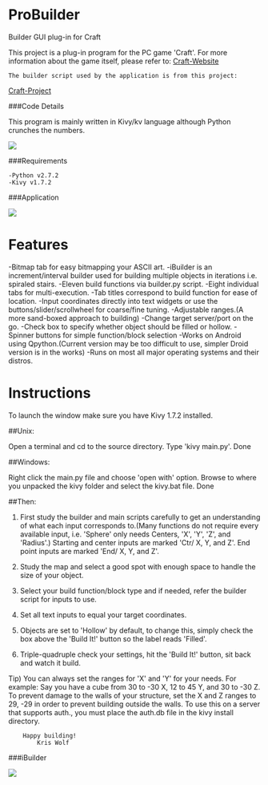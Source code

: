 ProBuilder
==========

Builder GUI plug-in for Craft

This project is a plug-in program for the PC game 'Craft'. For more
information about the game itself, please refer to:
[Craft-Website](http://www.michaelfogleman.com/craft/)

    The builder script used by the application is from this project:
[Craft-Project](http:github.com/fogleman/Craft/)

###Code Details

This program is mainly written in Kivy/kv language although
Python crunches the numbers.

![](https://raw.github.com/MrSilent/ProBuilder/master/screenshot_2.png)

###Requirements

    -Python v2.7.2
    -Kivy v1.7.2

###Application

![](https://raw.github.com/MrSilent/ProBuilder/master/screenshot_1.png)

Features
========

-Bitmap tab for easy bitmapping your ASCII art.
-iBuilder is an increment/interval builder used for building multiple
objects in iterations i.e. spiraled stairs.
-Eleven build functions via builder.py script.
-Eight individual tabs for multi-execution.
-Tab titles correspond to build function for ease of location.
-Input coordinates directly into text widgets or use the
buttons/slider/scrollwheel for coarse/fine tuning.
-Adjustable ranges.(A more sand-boxed approach to building)
-Change target server/port on the go.
-Check box to specify whether object should be filled or hollow.
-Spinner buttons for simple function/block selection
-Works on Android using Qpython.(Current version may be too difficult
to use, simpler Droid version is in the works)
-Runs on most all major operating systems and their distros.

Instructions
============

To launch the window make sure you have Kivy 1.7.2 installed.

##Unix:

Open a terminal and cd to the source directory. Type 'kivy main.py'.
Done

##Windows:

Right click the main.py file and choose 'open with' option. Browse to
where you unpacked the kivy folder and select the kivy.bat file.
Done

##Then:

1) First study the builder and main scripts carefully to get an
    understanding of what each input corresponds to.(Many functions do
    not require every available input, i.e. 'Sphere' only needs
    Centers, 'X', 'Y', 'Z', and 'Radius'.) Starting and center inputs
    are marked 'Ctr/ X, Y, and Z'. End point inputs are marked 'End/
    X, Y, and Z'.

2) Study the map and select a good spot with enough space to handle
the size of your object.

3) Select your build function/block type and if needed, refer the
builder script for inputs to use.

4) Set all text inputs to equal your target coordinates.

5) Objects are set to 'Hollow' by default, to change this, simply
        check the box above the 'Build It!' button so the label reads
        'Filled'.

6) Triple-quadruple check your settings, hit the 'Build It!' button,
sit back and watch it build.

Tip) You can always set the ranges for 'X' and 'Y' for your needs. For
    example: Say you have a cube from 30 to -30 X, 12 to 45 Y, and 30
    to -30 Z. To prevent damage to the walls of your structure, set
    the X and Z ranges to 29, -29 in order to prevent building outside
    the walls. To use this on a server that supports auth., you must
    place the auth.db file in the kivy install directory.

        Happy building!
            Kris Wolf

###iBuilder

![](https://raw.github.com/MrSilent/ProBuilder/master/ibuilder.png)
